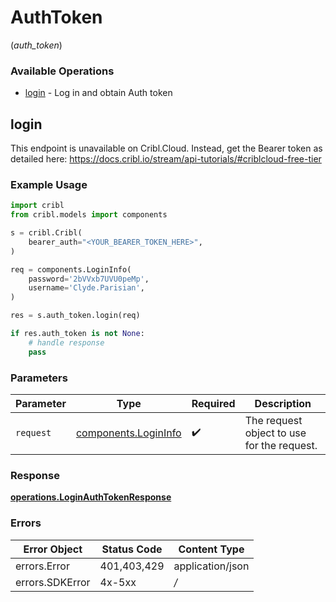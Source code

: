 # AuthToken
(*auth_token*)

### Available Operations

* [login](#login) - Log in and obtain Auth token

## login

This endpoint is unavailable on Cribl.Cloud. Instead, get the Bearer token as detailed here: https://docs.cribl.io/stream/api-tutorials/#criblcloud-free-tier

### Example Usage

```python
import cribl
from cribl.models import components

s = cribl.Cribl(
    bearer_auth="<YOUR_BEARER_TOKEN_HERE>",
)

req = components.LoginInfo(
    password='2bVVxb7UVU0peMp',
    username='Clyde.Parisian',
)

res = s.auth_token.login(req)

if res.auth_token is not None:
    # handle response
    pass
```

### Parameters

| Parameter                                                    | Type                                                         | Required                                                     | Description                                                  |
| ------------------------------------------------------------ | ------------------------------------------------------------ | ------------------------------------------------------------ | ------------------------------------------------------------ |
| `request`                                                    | [components.LoginInfo](../../models/components/logininfo.md) | :heavy_check_mark:                                           | The request object to use for the request.                   |


### Response

**[operations.LoginAuthTokenResponse](../../models/operations/loginauthtokenresponse.md)**
### Errors

| Error Object     | Status Code      | Content Type     |
| ---------------- | ---------------- | ---------------- |
| errors.Error     | 401,403,429      | application/json |
| errors.SDKError  | 4x-5xx           | */*              |
